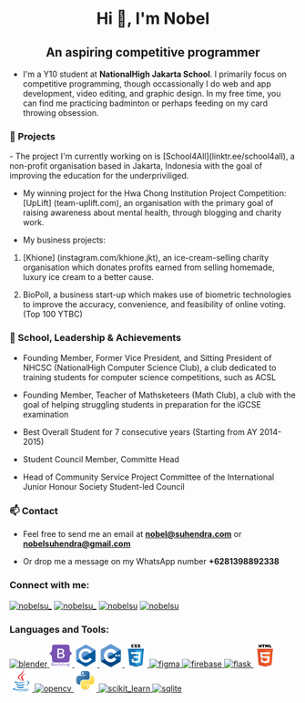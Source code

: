 <h1 align="center">Hi 👋, I'm Nobel</h1>
<h2 align="center">An aspiring competitive programmer</h3>

- I'm a Y10 student at **NationalHigh Jakarta School**. I primarily focus on competitive programming, though occassionally I do web and app development, video editing, and graphic design. In my free time, you can find me practicing badminton or perhaps feeding on my card throwing obsession.

<h3> 🔭 Projects </h3>
- The project I'm currently working on is [School4All](linktr.ee/school4all), a non-profit organisation based in Jakarta, Indonesia with the goal of improving the education for the underpriviliged. 

- My winning project for the Hwa Chong Institution Project Competition: [UpLift] (team-uplift.com), an organisation with the primary goal of raising awareness about mental health, through blogging and charity work.

- My business projects: 

1. [Khione] (instagram.com/khione.jkt), an ice-cream-selling charity organisation which donates profits earned from selling homemade, luxury ice cream to a better cause.

2. BioPoll, a business start-up which makes use of biometric technologies to improve the accuracy, convenience, and feasibility of online voting. (Top 100 YTBC)

<h3> 🏫 School, Leadership & Achievements </h3>

- Founding Member, Former Vice President, and Sitting President of NHCSC (NationalHigh Computer Science Club), a club dedicated to training students for computer science competitions, such as ACSL

- Founding Member, Teacher of Mathsketeers (Math Club), a club with the goal of helping struggling students in preparation for the iGCSE examination

- Best Overall Student for 7 consecutive years (Starting from AY 2014-2015)

- Student Council Member, Committe Head

- Head of Community Service Project Committee of the International Junior Honour Society Student-led Council

<h3> 📫 Contact </h3>

- Feel free to send me an email at **nobel@suhendra.com** or **nobelsuhendra@gmail.com**

- Or drop me a message on my WhatsApp number **+6281398892338**

<h3 align="left">Connect with me:</h3>
<p align="left">
<a href="https://twitter.com/nobelsu_" target="blank"><img align="center" src="https://raw.githubusercontent.com/rahuldkjain/github-profile-readme-generator/master/src/images/icons/Social/twitter.svg" alt="nobelsu_" height="30" width="40" /></a>
<a href="https://instagram.com/nobelsu_" target="blank"><img align="center" src="https://raw.githubusercontent.com/rahuldkjain/github-profile-readme-generator/master/src/images/icons/Social/instagram.svg" alt="nobelsu_" height="30" width="40" /></a>
<a href="https://www.hackerrank.com/nobelsu" target="blank"><img align="center" src="https://raw.githubusercontent.com/rahuldkjain/github-profile-readme-generator/master/src/images/icons/Social/hackerrank.svg" alt="nobelsu" height="30" width="40" /></a>
<a href="https://codeforces.com/profile/nobelsu" target="blank"><img align="center" src="https://raw.githubusercontent.com/rahuldkjain/github-profile-readme-generator/master/src/images/icons/Social/codeforces.svg" alt="nobelsu" height="30" width="40" /></a>
</p>

<h3 align="left">Languages and Tools:</h3>
<p align="left"> <a href="https://www.blender.org/" target="_blank" rel="noreferrer"> <img src="https://download.blender.org/branding/community/blender_community_badge_white.svg" alt="blender" width="40" height="40"/> </a> <a href="https://getbootstrap.com" target="_blank" rel="noreferrer"> <img src="https://raw.githubusercontent.com/devicons/devicon/master/icons/bootstrap/bootstrap-plain-wordmark.svg" alt="bootstrap" width="40" height="40"/> </a> <a href="https://www.cprogramming.com/" target="_blank" rel="noreferrer"> <img src="https://raw.githubusercontent.com/devicons/devicon/master/icons/c/c-original.svg" alt="c" width="40" height="40"/> </a> <a href="https://www.w3schools.com/cpp/" target="_blank" rel="noreferrer"> <img src="https://raw.githubusercontent.com/devicons/devicon/master/icons/cplusplus/cplusplus-original.svg" alt="cplusplus" width="40" height="40"/> </a> <a href="https://www.w3schools.com/css/" target="_blank" rel="noreferrer"> <img src="https://raw.githubusercontent.com/devicons/devicon/master/icons/css3/css3-original-wordmark.svg" alt="css3" width="40" height="40"/> </a> <a href="https://www.figma.com/" target="_blank" rel="noreferrer"> <img src="https://www.vectorlogo.zone/logos/figma/figma-icon.svg" alt="figma" width="40" height="40"/> </a> <a href="https://firebase.google.com/" target="_blank" rel="noreferrer"> <img src="https://www.vectorlogo.zone/logos/firebase/firebase-icon.svg" alt="firebase" width="40" height="40"/> </a> <a href="https://flask.palletsprojects.com/" target="_blank" rel="noreferrer"> <img src="https://www.vectorlogo.zone/logos/pocoo_flask/pocoo_flask-icon.svg" alt="flask" width="40" height="40"/> </a> <a href="https://www.w3.org/html/" target="_blank" rel="noreferrer"> <img src="https://raw.githubusercontent.com/devicons/devicon/master/icons/html5/html5-original-wordmark.svg" alt="html5" width="40" height="40"/> </a> <a href="https://www.java.com" target="_blank" rel="noreferrer"> <img src="https://raw.githubusercontent.com/devicons/devicon/master/icons/java/java-original.svg" alt="java" width="40" height="40"/> </a> <a href="https://opencv.org/" target="_blank" rel="noreferrer"> <img src="https://www.vectorlogo.zone/logos/opencv/opencv-icon.svg" alt="opencv" width="40" height="40"/> </a> <a href="https://www.python.org" target="_blank" rel="noreferrer"> <img src="https://raw.githubusercontent.com/devicons/devicon/master/icons/python/python-original.svg" alt="python" width="40" height="40"/> </a> <a href="https://scikit-learn.org/" target="_blank" rel="noreferrer"> <img src="https://upload.wikimedia.org/wikipedia/commons/0/05/Scikit_learn_logo_small.svg" alt="scikit_learn" width="40" height="40"/> </a> <a href="https://www.sqlite.org/" target="_blank" rel="noreferrer"> <img src="https://www.vectorlogo.zone/logos/sqlite/sqlite-icon.svg" alt="sqlite" width="40" height="40"/> </a> </p>
